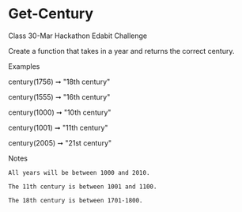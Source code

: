 # Get-Century
Class 30-Mar Hackathon Edabit Challenge

Create a function that takes in a year and returns the correct century.

Examples

century(1756) ➞ "18th century"

century(1555) ➞ "16th century"

century(1000) ➞ "10th century"

century(1001) ➞ "11th century"

century(2005) ➞ "21st century"

Notes

    All years will be between 1000 and 2010.
    
    The 11th century is between 1001 and 1100.
    
    The 18th century is between 1701-1800.
